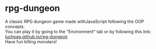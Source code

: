 # rpg-dungeon
A classic RPG dungeon game made withJavaScript following the OOP concepts.<br />
You can play it by going to the "Environment" tab or by following this link:<br />
[luchoag.github.io/rpg-dungeon](http://luchoag.github.io/rpg-dungeon)<br />
Have fun killing monsters!
